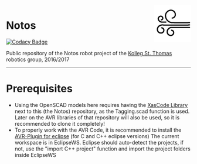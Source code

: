 <img align="right" src="Logo.png"/>

# Notos 

[![Codacy Badge](https://api.codacy.com/project/badge/Grade/01772fe49d4c452887582b17bea2e4c0)](https://www.codacy.com/app/Xasin/Notos?utm_source=github.com&utm_medium=referral&utm_content=XasWorks/Notos&utm_campaign=badger)

Public repository of the Notos robot project of the [Kolleg St. Thomas][kst] robotics group, 2016/2017

[kst]:http://www.kolleg-st-thomas.de

----------

# Prerequisites
- Using the OpenSCAD models here requires having the [XasCode Library][XasCode] next to this (the Notos) repository, as the Tagging.scad function is used.
	Later on the AVR libraries of that repository will also be used, so it is recommended to clone it completely!
- To properly work with the AVR Code, it is recommended to install the [AVR-Plugin for eclipse][avrplug] (for C and C++ eclipse versions)
	The current workspace is in EclipseWS. Eclipse should auto-detect the projects, if not, use the "import C++ project" function and import the project folders inside EclipseWS


[avrplug]:http://avr-eclipse.sourceforge.net/wiki/index.php/The_AVR_Eclipse_Plugin
[XasCode]:https://www.github.com/XasWorks/XasCode
